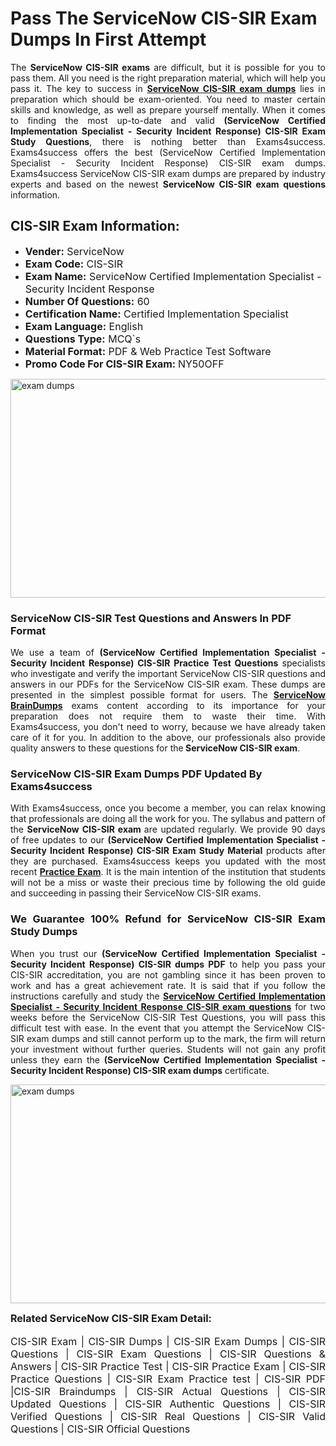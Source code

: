 <h1><strong><strong>Pass The ServiceNow CIS-SIR Exam Dumps In First Attempt</strong></strong></h1> <p style="text-align:justify">The <strong>ServiceNow CIS-SIR exams</strong> are difficult, but it is possible for you to pass them. All you need is the right preparation material, which will help you pass it. The key to success in <a href="https://www.exams4success.com/servicenow/cis-sir-pdf-exam-dumps"><strong>ServiceNow CIS-SIR exam dumps</strong></a> lies in preparation which should be exam-oriented. You need to master certain skills and knowledge, as well as prepare yourself mentally. When it comes to finding the most up-to-date and valid <strong>(ServiceNow Certified Implementation Specialist - Security Incident Response) CIS-SIR Exam Study Questions</strong>, there is nothing better than Exams4success. Exams4success offers the best (ServiceNow Certified Implementation Specialist - Security Incident Response) CIS-SIR exam dumps. Exams4success ServiceNow CIS-SIR exam dumps are prepared by industry experts and based on the newest <strong>ServiceNow CIS-SIR exam questions</strong> information.</p> <h2><strong><strong>CIS-SIR Exam Information:</strong></strong></h2> <ul> <li><span style="font-size:16px"><strong>Vender:</strong> ServiceNow</span></li> <li><span style="font-size:16px"><strong>Exam Code:</strong> CIS-SIR</span></li> <li><span style="font-size:16px"><strong>Exam Name:</strong> ServiceNow Certified Implementation Specialist - Security Incident Response</span></li> <li><span style="font-size:16px"><strong>Number Of Questions:</strong> 60</span></li> <li><span style="font-size:16px"><strong>Certification Name:</strong> Certified Implementation Specialist</span></li> <li><span style="font-size:16px"><strong>Exam Language:</strong> English</span></li> <li><span style="font-size:16px"><strong>Questions Type:</strong> MCQ`s</span></li> <li><span style="font-size:16px"><strong>Material Format:</strong> PDF & Web Practice Test Software</span></li> <li><span style="font-size:16px"><strong>Promo Code For CIS-SIR Exam: </strong>NY50OFF</span></li> </ul> <p><a href="https://www.exams4success.com/servicenow/cis-sir-pdf-exam-dumps" rel="no-follow"><img alt="exam dumps" src="https://www.certcollections.com/uploads/content/infrist1.png" style="height:350px; width:750px" /></a></p> <h3><strong>ServiceNow CIS-SIR Test Questions and Answers In PDF Format</strong></h3> <p style="text-align:justify">We use a team of <strong>(ServiceNow Certified Implementation Specialist - Security Incident Response) CIS-SIR Practice Test Questions</strong> specialists who investigate and verify the important ServiceNow CIS-SIR questions and answers in our PDFs for the ServiceNow CIS-SIR exam. These dumps are presented in the simplest possible format for users. The <a href="https://www.exams4success.com/servicenow-exam-dumps"><strong>ServiceNow BrainDumps</strong></a> exams content according to its importance for your preparation does not require them to waste their time. With Exams4success, you don't need to worry, because we have already taken care of it for you. In addition to the above, our professionals also provide quality answers to these questions for the<strong> ServiceNow CIS-SIR exam</strong>.</p> <h3><strong> ServiceNow CIS-SIR Exam Dumps PDF Updated By Exams4success</strong></h3> <p style="text-align:justify">With Exams4success, once you become a member, you can relax knowing that professionals are doing all the work for you. The syllabus and pattern of the <strong>ServiceNow CIS-SIR exam </strong>are updated regularly. We provide 90 days of free updates to our <strong>(ServiceNow Certified Implementation Specialist - Security Incident Response) CIS-SIR Exam Study Material</strong> products after they are purchased. Exams4success keeps you updated with the most recent <a href="https://www.exams4success.com/"><strong>Practice Exam</strong></a>. It is the main intention of the institution that students will not be a miss or waste their precious time by following the old guide and succeeding in passing their ServiceNow CIS-SIR exams.</p> <h3 style="text-align:justify"><strong>We Guarantee 100% Refund for ServiceNow CIS-SIR Exam Study Dumps</strong></h3> <p style="text-align:justify">When you trust our <strong>(ServiceNow Certified Implementation Specialist - Security Incident Response) CIS-SIR dumps PDF</strong> to help you pass your CIS-SIR accreditation, you are not gambling since it has been proven to work and has a great achievement rate. It is said that if you follow the instructions carefully and study the <a href="https://www.exams4success.com/servicenow/cis-sir-pdf-exam-dumps"><strong>ServiceNow Certified Implementation Specialist - Security Incident Response CIS-SIR exam questions</strong></a> for two weeks before the ServiceNow CIS-SIR Test Questions, you will pass this difficult test with ease. In the event that you attempt the ServiceNow CIS-SIR exam dumps and still cannot perform up to the mark, the firm will return your investment without further queries. Students will not gain any profit unless they earn the <strong>(ServiceNow Certified Implementation Specialist - Security Incident Response) CIS-SIR exam dumps</strong> certificate.</p> <p style="text-align:justify"><a href="https://www.exams4success.com/servicenow/cis-sir-pdf-exam-dumps" rel="no-follow"><img alt="exam dumps" src="https://www.certcollections.com/uploads/content/free_demo1.png" style="height:350px; width:750px" /></a></p> <p style="text-align:justify"><span style="font-size:16px"><strong>Related ServiceNow CIS-SIR Exam Detail:</strong></span><br /> <br /> <span style="font-size:16px">CIS-SIR Exam | CIS-SIR Dumps | CIS-SIR Exam Dumps | CIS-SIR Questions | CIS-SIR Exam Questions | CIS-SIR Questions & Answers | CIS-SIR Practice Test | CIS-SIR Practice Exam | CIS-SIR Practice Questions | CIS-SIR Exam Practice test | CIS-SIR PDF |CIS-SIR Braindumps | CIS-SIR Actual Questions | CIS-SIR Updated Questions | CIS-SIR Authentic Questions | CIS-SIR Verified Questions | CIS-SIR Real Questions | CIS-SIR Valid Questions | CIS-SIR Official Questions</span></p>
